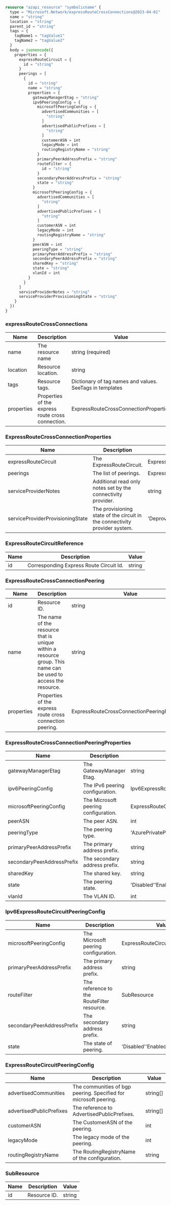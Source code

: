 ```terraform
resource "azapi_resource" "symbolicname" {
  type = "Microsoft.Network/expressRouteCrossConnections@2023-04-01"
  name = "string"
  location = "string"
  parent_id = "string"
  tags = {
    tagName1 = "tagValue1"
    tagName2 = "tagValue2"
  }
  body = jsonencode({
    properties = {
      expressRouteCircuit = {
        id = "string"
      }
      peerings = [
        {
          id = "string"
          name = "string"
          properties = {
            gatewayManagerEtag = "string"
            ipv6PeeringConfig = {
              microsoftPeeringConfig = {
                advertisedCommunities = [
                  "string"
                ]
                advertisedPublicPrefixes = [
                  "string"
                ]
                customerASN = int
                legacyMode = int
                routingRegistryName = "string"
              }
              primaryPeerAddressPrefix = "string"
              routeFilter = {
                id = "string"
              }
              secondaryPeerAddressPrefix = "string"
              state = "string"
            }
            microsoftPeeringConfig = {
              advertisedCommunities = [
                "string"
              ]
              advertisedPublicPrefixes = [
                "string"
              ]
              customerASN = int
              legacyMode = int
              routingRegistryName = "string"
            }
            peerASN = int
            peeringType = "string"
            primaryPeerAddressPrefix = "string"
            secondaryPeerAddressPrefix = "string"
            sharedKey = "string"
            state = "string"
            vlanId = int
          }
        }
      ]
      serviceProviderNotes = "string"
      serviceProviderProvisioningState = "string"
    }
  })
}

```

### expressRouteCrossConnections

| Name | Description | Value |
|-|-|-|
| name | The resource name | string (required) |
| location | Resource location. | string |
| tags | Resource tags. | Dictionary of tag names and values. SeeTags in templates |
| properties | Properties of the express route cross connection. | ExpressRouteCrossConnectionProperties |


### ExpressRouteCrossConnectionProperties

| Name | Description | Value |
|-|-|-|
| expressRouteCircuit | The ExpressRouteCircuit. | ExpressRouteCircuitReference |
| peerings | The list of peerings. | ExpressRouteCrossConnectionPeering[] |
| serviceProviderNotes | Additional read only notes set by the connectivity provider. | string |
| serviceProviderProvisioningState | The provisioning state of the circuit in the connectivity provider system. | 'Deprovisioning''NotProvisioned''Provisioned''Provisioning' |


### ExpressRouteCircuitReference

| Name | Description | Value |
|-|-|-|
| id | Corresponding Express Route Circuit Id. | string |


### ExpressRouteCrossConnectionPeering

| Name | Description | Value |
|-|-|-|
| id | Resource ID. | string |
| name | The name of the resource that is unique within a resource group. This name can be used to access the resource. | string |
| properties | Properties of the express route cross connection peering. | ExpressRouteCrossConnectionPeeringProperties |


### ExpressRouteCrossConnectionPeeringProperties

| Name | Description | Value |
|-|-|-|
| gatewayManagerEtag | The GatewayManager Etag. | string |
| ipv6PeeringConfig | The IPv6 peering configuration. | Ipv6ExpressRouteCircuitPeeringConfig |
| microsoftPeeringConfig | The Microsoft peering configuration. | ExpressRouteCircuitPeeringConfig |
| peerASN | The peer ASN. | int |
| peeringType | The peering type. | 'AzurePrivatePeering''AzurePublicPeering''MicrosoftPeering' |
| primaryPeerAddressPrefix | The primary address prefix. | string |
| secondaryPeerAddressPrefix | The secondary address prefix. | string |
| sharedKey | The shared key. | string |
| state | The peering state. | 'Disabled''Enabled' |
| vlanId | The VLAN ID. | int |


### Ipv6ExpressRouteCircuitPeeringConfig

| Name | Description | Value |
|-|-|-|
| microsoftPeeringConfig | The Microsoft peering configuration. | ExpressRouteCircuitPeeringConfig |
| primaryPeerAddressPrefix | The primary address prefix. | string |
| routeFilter | The reference to the RouteFilter resource. | SubResource |
| secondaryPeerAddressPrefix | The secondary address prefix. | string |
| state | The state of peering. | 'Disabled''Enabled' |


### ExpressRouteCircuitPeeringConfig

| Name | Description | Value |
|-|-|-|
| advertisedCommunities | The communities of bgp peering. Specified for microsoft peering. | string[] |
| advertisedPublicPrefixes | The reference to AdvertisedPublicPrefixes. | string[] |
| customerASN | The CustomerASN of the peering. | int |
| legacyMode | The legacy mode of the peering. | int |
| routingRegistryName | The RoutingRegistryName of the configuration. | string |


### SubResource

| Name | Description | Value |
|-|-|-|
| id | Resource ID. | string |


